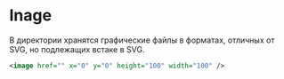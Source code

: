# Inage

В директории хранятся графические файлы в форматах, отличных от SVG, но подлежащих встаке в SVG. 

```xml
<image href="" x="0" y="0" height="100" width="100" />
```
